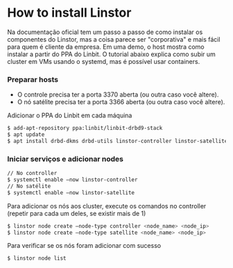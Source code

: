 # How to install Linstor

Na documentação oficial tem um passo a passo de como instalar os componentes do Linstor, mas a coisa parece ser "corporativa" e mais fácil para quem é cliente da empresa. Em uma demo, o host mostra como instalar a partir do PPA do Linbit. O tutorial abaixo explica como subir um cluster em VMs usando o systemd, mas é possível usar containers.
### Preparar hosts
* O controle precisa ter a porta 3370 aberta (ou outra caso você altere).
* O nó satélite precisa ter a porta 3366 aberta (ou outra caso você altere).

Adicionar o PPA do Linbit em cada máquina
```bash
$ add-apt-repository ppa:linbit/linbit-drbd9-stack
$ apt update
$ apt install drbd-dkms drbd-utils linstor-controller linstor-satellite linstor-client -y
```
### Iniciar serviços e adicionar nodes
```bash
// No controller
$ systemctl enable –now linstor-controller
// No satélite
$ systemctl enable –now linstor-satellite
```

Para adicionar os nós aos cluster, execute os comandos no controller (repetir para cada um deles, se existir mais de 1)
```bash
$ linstor node create –node-type controller <node_name> <node_ip>
$ linstor node create –node-type satellite <node_name> <node_ip>
```

Para verificar se os nós foram adicionar com sucesso
```bash
$ linstor node list
```

